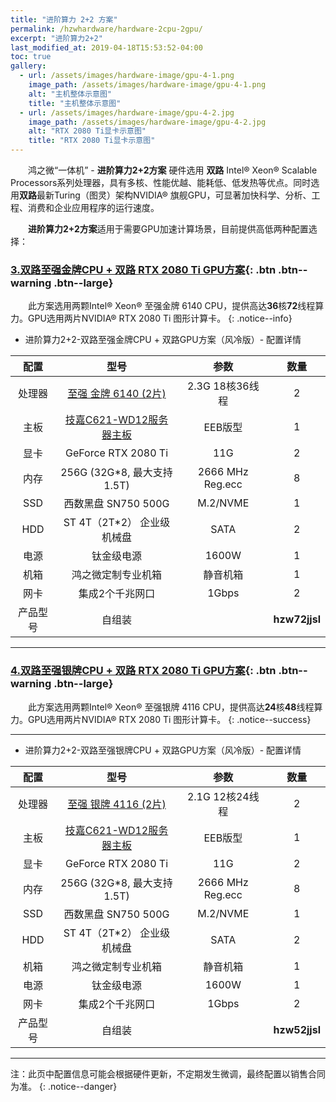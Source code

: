 ```yaml
---
title: "进阶算力 2+2 方案"
permalink: /hzwhardware/hardware-2cpu-2gpu/
excerpt: "进阶算力2+2"
last_modified_at: 2019-04-18T15:53:52-04:00
toc: true
gallery:
  - url: /assets/images/hardware-image/gpu-4-1.png
    image_path: /assets/images/hardware-image/gpu-4-1.png
    alt: "主机整体示意图"
    title: "主机整体示意图"
  - url: /assets/images/hardware-image/gpu-4-2.jpg
    image_path: /assets/images/hardware-image/gpu-4-2.jpg
    alt: "RTX 2080 Ti显卡示意图"
    title: "RTX 2080 Ti显卡示意图"
---
```


&emsp;&emsp;鸿之微“一体机” - **进阶算力2+2方案** 硬件选用 **双路** Intel® Xeon® Scalable Processors系列处理器，具有多核、性能优越、能耗低、低发热等优点。同时选用**双路**最新Turing（图灵）架构NVIDIA® 旗舰GPU，可显著加快科学、分析、工程、消费和企业应用程序的运行速度。

&emsp;&emsp;**进阶算力2+2方案**适用于需要GPU加速计算场景，目前提供高低两种配置选择：

### [3.双路至强金牌CPU + 双路 RTX 2080 Ti GPU方案](){: .btn .btn--warning .btn--large}

&emsp;&emsp;此方案选用两颗Intel® Xeon® 至强金牌 6140 CPU，提供高达**36**核**72**线程算力。GPU选用两片NVIDIA® RTX 2080 Ti 图形计算卡。
{: .notice--info}

- 进阶算力2+2-双路至强金牌CPU + 双路GPU方案（风冷版）- 配置详情

| 配置 | 型号 | 参数 | 数量 |
| :---: | :---: | :---: | :---: |
| 处理器 | [至强 金牌 6140 (2片)](https://ark.intel.com/content/www/cn/zh/ark/products/120485/intel-xeon-gold-6140-processor-24-75m-cache-2-30-ghz.html) | 2.3G 18核36线程  | 2 |
| 主板 | [技嘉C621-WD12服务器主板](https://www.gigabyte.com/Server-Motherboard/C621-WD12-rev-10#kf) | EEB版型 | 1 |
| 显卡  | GeForce RTX 2080 Ti  | 11G | 2 |
| 内存  | 256G (32G*8, 最大支持1.5T) | 2666 MHz Reg.ecc | 8 |
| SSD | 西数黑盘 SN750 500G | M.2/NVME | 1 |
| HDD | ST 4T（2T*2） 企业级机械盘 | SATA | 2 |
| 电源  | 钛金级电源  | 1600W | 1 |
| 机箱 | 鸿之微定制专业机箱 | 静音机箱 | 1 |
| 网卡 | 集成2个千兆网口 | 1Gbps  | 2 |
| 产品型号 |  自组装  |    | **hzw72jjsl** |

---

### [4.双路至强银牌CPU + 双路 RTX 2080 Ti GPU方案](){: .btn .btn--warning .btn--large}

&emsp;&emsp;此方案选用两颗Intel® Xeon® 至强银牌 4116 CPU，提供高达**24**核**48**线程算力。GPU选用两片NVIDIA® RTX 2080 Ti 图形计算卡。
{: .notice--success}

---

- 进阶算力2+2-双路至强银牌CPU + 双路GPU方案（风冷版）- 配置详情

| 配置 | 型号 | 参数 | 数量 |
| :---: | :---: | :---: | :---: |
| 处理器 | [至强 银牌 4116 (2片)](https://ark.intel.com/content/www/cn/zh/ark/products/120481/intel-xeon-silver-4116-processor-16-5m-cache-2-10-ghz.html) | 2.1G 12核24线程  | 2 |
| 主板 | [技嘉C621-WD12服务器主板](https://www.gigabyte.com/Server-Motherboard/C621-WD12-rev-10#kf) | EEB版型 | 1 |
| 显卡 | GeForce RTX 2080 Ti  | 11G | 2 |
| 内存 | 256G (32G*8, 最大支持1.5T) | 2666 MHz Reg.ecc | 8 |
| SSD | 西数黑盘 SN750 500G | M.2/NVME | 1 |
| HDD | ST 4T（2T*2） 企业级机械盘 | SATA | 2 |
| 机箱 | 鸿之微定制专业机箱 | 静音机箱 | 1 |
| 电源  | 钛金级电源  | 1600W | 1 |
| 网卡 | 集成2个千兆网口 | 1Gbps  | 2 |
| 产品型号 | 自组装  |    | **hzw52jjsl** |

---

注：此页中配置信息可能会根据硬件更新，不定期发生微调，最终配置以销售合同为准。
{: .notice--danger}
